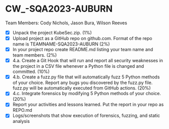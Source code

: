 # CW_-SQA2023-AUBURN
Team Members: Cody Nichols, Jason Bura, Wilson Reeves

- [x] Unpack the project KubeSec.zip. (1%)
- [x] Upload project as a GitHub repo on github.com. Format of the repo name is TEAMNAME-SQA2023-AUBURN (2%)
- [x] In your project repo create README.md listing your team name and team members. (2%)
- [x] 4.a. Create a Git Hook that will run and report all security weaknesses in the project in a CSV file whenever a Python file is changed and committed. (10%)
- [x] 4.b. Create a fuzz.py file that will automatically fuzz 5 Python methods of your choice. Report any bugs you discovered by the fuzz.py file. fuzz.py will be automatically executed from GitHub actions. (20%)
- [x] 4.c. Integrate forensics by modifying 5 Python methods of your choice. (20%)
- [x] Report your activities and lessons learned. Put the report in your repo as REPO.md
- [x] Logs/screenshots that show execution of forensics, fuzzing, and static analysis